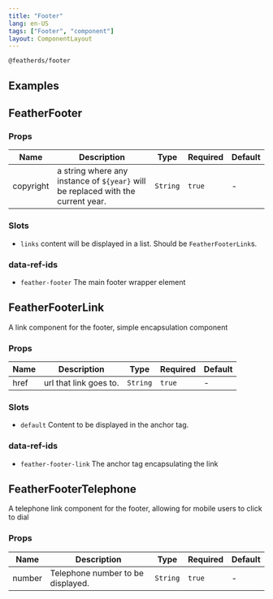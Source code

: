 ```yaml
---
title: "Footer"
lang: en-US
tags: ["Footer", "component"]
layout: ComponentLayout
---
```


`@featherds/footer`

## Examples

<Footer-Examples />

## FeatherFooter

### Props

| Name      | Description                                                                      | Type     | Required | Default |
| --------- | -------------------------------------------------------------------------------- | -------- | -------- | ------- |
| copyright | a string where any instance of `${year}` will be replaced with the current year. | `String` | `true`   | -       |

### Slots

- `links` content will be displayed in a list. Should be `FeatherFooterLink`s.

### data-ref-ids

- `feather-footer` The main footer wrapper element

## FeatherFooterLink

A link component for the footer, simple encapsulation component

### Props

| Name | Description            | Type     | Required | Default |
| ---- | ---------------------- | -------- | -------- | ------- |
| href | url that link goes to. | `String` | `true`   | -       |

### Slots

- `default` Content to be displayed in the anchor tag.

### data-ref-ids

- `feather-footer-link` The anchor tag encapsulating the link

## FeatherFooterTelephone

A telephone link component for the footer, allowing for mobile users to click to dial

### Props

| Name   | Description                       | Type     | Required | Default |
| ------ | --------------------------------- | -------- | -------- | ------- |
| number | Telephone number to be displayed. | `String` | `true`   | -       |
